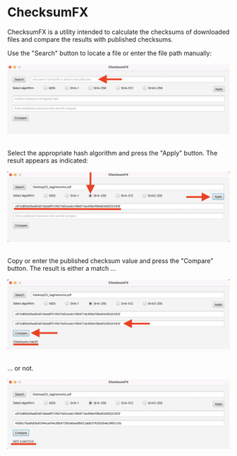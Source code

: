 # ChecksumFX

ChecksumFX is a utility intended to calculate the checksums of downloaded files and compare the results with published checksums.

Use the "Search" button to locate a file or enter the file path manually:
<br/><br/>
![](images/bild_01.png)
<br/><br/>

Select the appropriate hash algorithm and press the "Apply" button. The result appears as indicated:
<br/><br/>
![](images/bild_02.png)
<br/><br/>

Copy or enter the published checksum value and press the "Compare" button. The result is either a match ...
<br/><br/>
![](images/bild_03.png)
<br/><br/>

... or not.
<br/><br/>
![](images/bild_04.png)
